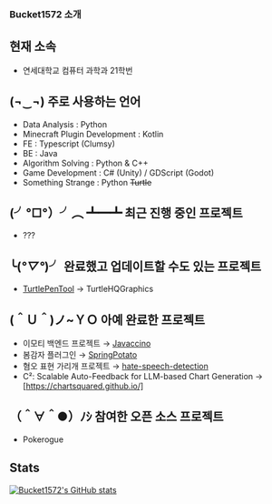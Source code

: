 ### Bucket1572 소개

## 현재 소속
- 연세대학교 컴퓨터 과학과 21학번

## (¬‿¬) 주로 사용하는 언어
- Data Analysis : Python
- Minecraft Plugin Development : Kotlin
- FE : Typescript (Clumsy)
- BE : Java
- Algorithm Solving : Python & C++
- Game Development : C# (Unity) / GDScript (Godot)
- Something Strange : Python ~~Turtle~~

## (╯°□°）╯︵ ┻━┻ 최근 진행 중인 프로젝트
- ???

## ╰(*°▽°*)╯ 완료했고 업데이트할 수도 있는 프로젝트
- [TurtlePenTool](https://github.com/bucket1582/TurtlePenTool) → TurtleHQGraphics

## (＾Ｕ＾)ノ~ＹＯ 아예 완료한 프로젝트
- 이모티 백엔드 프로젝트 → [Javaccino](https://github.com/PoolC/Javaccino)
- 봄감자 플러그인 → [SpringPotato](https://github.com/bucket1582/SpringPotato)
- 혐오 표현 가리개 프로젝트 → [hate-speech-detection](https://github.com/bucket1582/hate-speech-detection)
- C²: Scalable Auto-Feedback for LLM-based Chart Generation → [https://chartsquared.github.io/]

## （＾∀＾●）ﾉｼ 참여한 오픈 소스 프로젝트
- Pokerogue

## Stats
[![Bucket1572's GitHub stats](https://github-readme-stats.vercel.app/api?username=bucket1582)](https://github.com/bucket1582)
